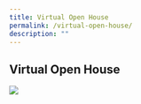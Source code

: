 ```yaml
---
title: Virtual Open House
permalink: /virtual-open-house/
description: ""
---
```

## Virtual Open House

<p><a href="link">
<img src="image">
</a></p>
